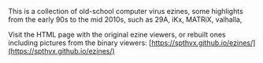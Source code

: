 This is a collection of old-school computer virus ezines, some highlights from the early 90s to the mid 2010s, such as 29A, iKx, MATRiX, valhalla,

Visit the HTML page with the original ezine viewers, or rebuilt ones including pictures from the binary viewers: [https://spthvx.github.io/ezines/](https://spthvx.github.io/ezines/)

